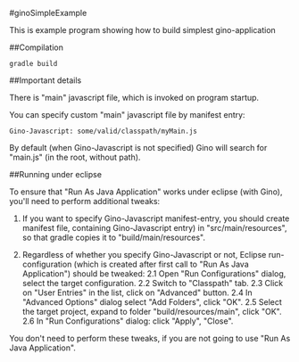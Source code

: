#ginoSimpleExample

This is example program showing how to build simplest gino-application

##Compilation

```shell
gradle build
```

##Important details

There is "main" javascript file, which is invoked on program startup.

You can specify custom "main" javascript file by manifest entry:

```
Gino-Javascript: some/valid/classpath/myMain.js
```

By default (when Gino-Javascript is not specified) Gino will search for
"main.js" (in the root, without path).     

##Running under eclipse

To ensure that "Run As Java Application" works under eclipse (with Gino),
you'll need to perform additional tweaks:

1. If you want to specify Gino-Javascript manifest-entry, you should create 
   manifest file, containing Gino-Javascript entry) in "src/main/resources", 
   so that gradle copies it to "build/main/resources".
   
2. Regardless of whether you specify Gino-Javascript or not, Eclipse 
   run-configuration (which is created after first call to
   "Run As Java Application") should be tweaked:
   2.1 Open "Run Configurations" dialog, select the target configuration.
   2.2 Switch to "Classpath" tab.
   2.3 Click on "User Entries" in the list, click on "Advanced" button.
   2.4 In "Advanced Options" dialog select "Add Folders", click "OK".
   2.5 Select the target project, expand to folder "build/resources/main", click "OK".
   2.6 In "Run Configurations" dialog: click "Apply", "Close".
 
You don't need to perform these tweaks, if you are not going to use
"Run As Java Application".
